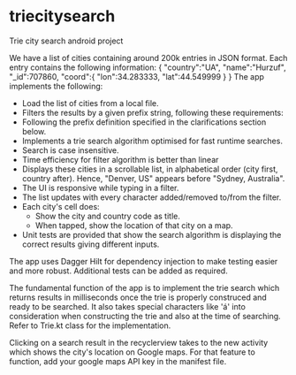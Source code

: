 # triecitysearch
Trie city search android project

We have a list of cities containing around 200k entries in JSON format. Each entry contains the following information:
{
    "country":"UA",
    "name":"Hurzuf",
    "_id":707860,
    "coord":{
        "lon":34.283333,
        "lat":44.549999
    }
}
The app implements the following:

- Load the list of cities from a local file.
- Filters the results by a given prefix string, following these requirements:
- Following the prefix definition specified in the clarifications section below.
- Implements a trie search algorithm optimised for fast runtime searches.
- Search is case insensitive.
- Time efficiency for filter algorithm is better than linear
- Displays these cities in a scrollable list, in alphabetical order (city first, country after). Hence, "Denver, US" appears before "Sydney, Australia".
- The UI is responsive while typing in a filter.
- The list updates with every character added/removed to/from the filter.
- Each city's cell does:
  - Show the city and country code as title.
  - When tapped, show the location of that city on a map.
- Unit tests are provided that show the search algorithm is displaying the correct results giving different inputs.

The app uses Dagger Hilt for dependency injection to make testing easier and more robust. Additional tests can be added as required. 

The fundamental function of the app is to implement the trie search which returns results in milliseconds once the trie is properly construced and ready to be searched. It also takes special characters like 'á' into consideration when constructing the trie and also at the time of searching. 
Refer to Trie.kt class for the implementation. 

Clicking on a search result in the recyclerview takes to the new activity which shows the city's location on Google maps. For that feature to function, add your google maps API key in the manifest file. 
